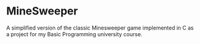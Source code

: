 # MineSweeper
A simplified version of the classic Minesweeper game implemented in C as a project for my Basic Programming university course.
